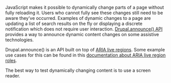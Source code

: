 JavaScript makes it possible to dynamically change parts of a page without fully reloading it. Users who cannot fully see these changes still need to be aware they’ve occurred. Examples of dynamic changes to a page are updating a list of search results on the fly or displaying a discrete notification which does not require user interaction. [Drupal.announce() API](https://www.drupal.org/docs/8/api/javascript-api/accessibility-tools-for-javascript-in-drupal-8) provides a way to announce dynamic content changes on some assistive technologies.

Drupal.announce() is an API built on top of [ARIA live regions](https://developer.mozilla.org/en-US/docs/Web/Accessibility/ARIA/ARIA%5FLive%5FRegions). Some example use cases for this can be found in this [documentation about ARIA live region roles](//developer.mozilla.org/en-US/docs/Web/Accessibility/ARIA/ARIA%5FLive%5FRegions#Preferring%5Fspecialized%5Flive%5Fregion%5Froles”).

The best way to test dynamically changing content is to use a screen reader.